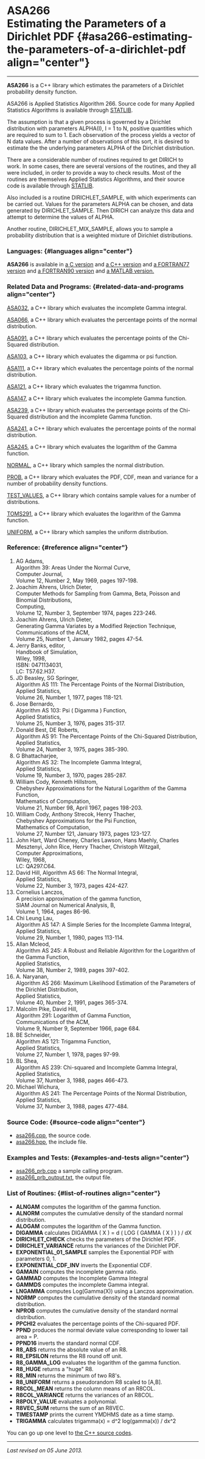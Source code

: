 ASA266\
Estimating the Parameters of a Dirichlet PDF {#asa266-estimating-the-parameters-of-a-dirichlet-pdf align="center"}
============================================

------------------------------------------------------------------------

**ASA266** is a C++ library which estimates the parameters of a
Dirichlet probability density function.

ASA266 is Applied Statistics Algorithm 266. Source code for many Applied
Statistics Algorithms is available through
[STATLIB](http://lib.stat.cmu.edu/apstat).

The assumption is that a given process is governed by a Dirichlet
distribution with parameters ALPHA(I), I = 1 to N, positive quantities
which are required to sum to 1. Each observation of the process yields a
vector of N data values. After a number of observations of this sort, it
is desired to estimate the the underlying parameters ALPHA of the
Dirichlet distribution.

There are a considerable number of routines required to get DIRICH to
work. In some cases, there are several versions of the routines, and
they all were included, in order to provide a way to check results. Most
of the routines are themselves Applied Statistics Algorithms, and their
source code is available through
[STATLIB](http://lib.stat.cmu.edu/apstat).

Also included is a routine DIRICHLET\_SAMPLE, with which experiments can
be carried out. Values for the parameters ALPHA can be chosen, and data
generated by DIRICHLET\_SAMPLE. Then DIRICH can analyze this data and
attempt to determine the values of ALPHA.

Another routine, DIRICHLET\_MIX\_SAMPLE, allows you to sample a
probability distribution that is a weighted mixture of Dirichlet
distributions.

### Languages: {#languages align="center"}

**ASA266** is available in [a C version](../../c_src/asa266/asa266.html)
and [a C++ version](../../cpp_src/asa266/asa266.html) and [a FORTRAN77
version](../../f77_src/asa266/asa266.html) and [a FORTRAN90
version](../../f_src/asa266/asa266.html) and [a MATLAB
version.](../../m_src/asa266/asa266.html)

### Related Data and Programs: {#related-data-and-programs align="center"}

[ASA032](../../cpp_src/asa032/asa032.html), a C++ library which
evaluates the incomplete Gamma integral.

[ASA066](../../cpp_src/asa066/asa066.html), a C++ library which
evaluates the percentage points of the normal distribution.

[ASA091](../../cpp_src/asa091/asa091.html), a C++ library which
evaluates the percentage points of the Chi-Squared distribution.

[ASA103](../../cpp_src/asa103/asa103.html), a C++ library which
evaluates the digamma or psi function.

[ASA111](../../cpp_src/asa111/asa111.html), a C++ library which
evaluates the percentage points of the normal distribution.

[ASA121](../../cpp_src/asa121/asa121.html), a C++ library which
evaluates the trigamma function.

[ASA147](../../cpp_src/asa147/asa147.html), a C++ library which
evaluates the incomplete Gamma function.

[ASA239](../../cpp_src/asa239/asa239.html), a C++ library which
evaluates the percentage points of the Chi-Squared distribution and the
incomplete Gamma function.

[ASA241](../../cpp_src/asa241/asa241.html), a C++ library which
evaluates the percentage points of the normal distribution.

[ASA245](../../cpp_src/asa245/asa245.html), a C++ library which
evaluates the logarithm of the Gamma function.

[NORMAL](../../cpp_src/normal/normal.html), a C++ library which samples
the normal distribution.

[PROB](../../cpp_src/prob/prob.html), a C++ library which evaluates the
PDF, CDF, mean and variance for a number of probability density
functions.

[TEST\_VALUES](../../cpp_src/test_values/test_values.html), a C++
library which contains sample values for a number of distributions.

[TOMS291](../../cpp_src/toms291/toms291.html), a C++ library which
evaluates the logarithm of the Gamma function.

[UNIFORM](../../cpp_src/uniform/uniform.html), a C++ library which
samples the uniform distribution.

### Reference: {#reference align="center"}

1.  AG Adams,\
    Algorithm 39: Areas Under the Normal Curve,\
    Computer Journal,\
    Volume 12, Number 2, May 1969, pages 197-198.
2.  Joachim Ahrens, Ulrich Dieter,\
    Computer Methods for Sampling from Gamma, Beta, Poisson and Binomial
    Distributions,\
    Computing,\
    Volume 12, Number 3, September 1974, pages 223-246.
3.  Joachim Ahrens, Ulrich Dieter,\
    Generating Gamma Variates by a Modified Rejection Technique,\
    Communications of the ACM,\
    Volume 25, Number 1, January 1982, pages 47-54.
4.  Jerry Banks, editor,\
    Handbook of Simulation,\
    Wiley, 1998,\
    ISBN: 0471134031,\
    LC: T57.62.H37.
5.  JD Beasley, SG Springer,\
    Algorithm AS 111: The Percentage Points of the Normal Distribution,\
    Applied Statistics,\
    Volume 26, Number 1, 1977, pages 118-121.
6.  Jose Bernardo,\
    Algorithm AS 103: Psi ( Digamma ) Function,\
    Applied Statistics,\
    Volume 25, Number 3, 1976, pages 315-317.
7.  Donald Best, DE Roberts,\
    Algorithm AS 91: The Percentage Points of the Chi-Squared
    Distribution,\
    Applied Statistics,\
    Volume 24, Number 3, 1975, pages 385-390.
8.  G Bhattacharjee,\
    Algorithm AS 32: The Incomplete Gamma Integral,\
    Applied Statistics,\
    Volume 19, Number 3, 1970, pages 285-287.
9.  William Cody, Kenneth Hillstrom,\
    Chebyshev Approximations for the Natural Logarithm of the Gamma
    Function,\
    Mathematics of Computation,\
    Volume 21, Number 98, April 1967, pages 198-203.
10. William Cody, Anthony Strecok, Henry Thacher,\
    Chebyshev Approximations for the Psi Function,\
    Mathematics of Computation,\
    Volume 27, Number 121, January 1973, pages 123-127.
11. John Hart, Ward Cheney, Charles Lawson, Hans Maehly, Charles
    Mesztenyi, John Rice, Henry Thacher, Christoph Witzgall,\
    Computer Approximations,\
    Wiley, 1968,\
    LC: QA297.C64.
12. David Hill, Algorithm AS 66: The Normal Integral,\
    Applied Statistics,\
    Volume 22, Number 3, 1973, pages 424-427.
13. Cornelius Lanczos,\
    A precision approximation of the gamma function,\
    SIAM Journal on Numerical Analysis, B,\
    Volume 1, 1964, pages 86-96.
14. Chi Leung Lau,\
    Algorithm AS 147: A Simple Series for the Incomplete Gamma
    Integral,\
    Applied Statistics,\
    Volume 29, Number 1, 1980, pages 113-114.
15. Allan Mcleod,\
    Algorithm AS 245: A Robust and Reliable Algorithm for the Logarithm
    of the Gamma Function,\
    Applied Statistics,\
    Volume 38, Number 2, 1989, pages 397-402.
16. A. Naryanan,\
    Algorithm AS 266: Maximum Likelihood Estimation of the Parameters of
    the Dirichlet Distribution,\
    Applied Statistics,\
    Volume 40, Number 2, 1991, pages 365-374.
17. Malcolm Pike, David Hill,\
    Algorithm 291: Logarithm of Gamma Function,\
    Communications of the ACM,\
    Volume 9, Number 9, September 1966, page 684.
18. BE Schneider,\
    Algorithm AS 121: Trigamma Function,\
    Applied Statistics,\
    Volume 27, Number 1, 1978, pages 97-99.
19. BL Shea,\
    Algorithm AS 239: Chi-squared and Incomplete Gamma Integral,\
    Applied Statistics,\
    Volume 37, Number 3, 1988, pages 466-473.
20. Michael Wichura,\
    Algorithm AS 241: The Percentage Points of the Normal Distribution,\
    Applied Statistics,\
    Volume 37, Number 3, 1988, pages 477-484.

### Source Code: {#source-code align="center"}

-   [asa266.cpp](asa266.cpp), the source code.
-   [asa266.hpp](asa266.hpp), the include file.

### Examples and Tests: {#examples-and-tests align="center"}

-   [asa266\_prb.cpp](asa266_prb.cpp) a sample calling program.
-   [asa266\_prb\_output.txt](asa266_prb_output.txt), the output file.

### List of Routines: {#list-of-routines align="center"}

-   **ALNGAM** computes the logarithm of the gamma function.
-   **ALNORM** computes the cumulative density of the standard normal
    distribution.
-   **ALOGAM** computes the logarithm of the Gamma function.
-   **DIGAMMA** calculates DIGAMMA ( X ) = d ( LOG ( GAMMA ( X ) ) ) /
    dX
-   **DIRICHLET\_CHECK** checks the parameters of the Dirichlet PDF.
-   **DIRICHLET\_VARIANCE** returns the variances of the Dirichlet PDF.
-   **EXPONENTIAL\_01\_SAMPLE** samples the Exponential PDF with
    parameters 0, 1.
-   **EXPONENTIAL\_CDF\_INV** inverts the Exponential CDF.
-   **GAMAIN** computes the incomplete gamma ratio.
-   **GAMMAD** computes the Incomplete Gamma Integral
-   **GAMMDS** computes the incomplete Gamma integral.
-   **LNGAMMA** computes Log(Gamma(X)) using a Lanczos approximation.
-   **NORMP** computes the cumulative density of the standard normal
    distribution.
-   **NPROB** computes the cumulative density of the standard normal
    distribution.
-   **PPCHI2** evaluates the percentage points of the Chi-squared PDF.
-   **PPND** produces the normal deviate value corresponding to lower
    tail area = P.
-   **PPND16** inverts the standard normal CDF.
-   **R8\_ABS** returns the absolute value of an R8.
-   **R8\_EPSILON** returns the R8 round off unit.
-   **R8\_GAMMA\_LOG** evaluates the logarithm of the gamma function.
-   **R8\_HUGE** returns a "huge" R8.
-   **R8\_MIN** returns the minimum of two R8's.
-   **R8\_UNIFORM** returns a pseudorandom R8 scaled to \[A,B\].
-   **R8COL\_MEAN** returns the column means of an R8COL.
-   **R8COL\_VARIANCE** returns the variances of an R8COL.
-   **R8POLY\_VALUE** evaluates a polynomial.
-   **R8VEC\_SUM** returns the sum of an R8VEC.
-   **TIMESTAMP** prints the current YMDHMS date as a time stamp.
-   **TRIGAMMA** calculates trigamma(x) = d\^2 log(gamma(x)) / dx\^2

You can go up one level to [the C++ source codes](../cpp_src.html).

------------------------------------------------------------------------

*Last revised on 05 June 2013.*
